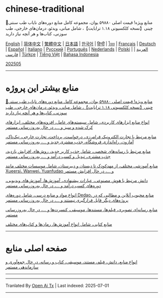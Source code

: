 # chinese-traditional
🎁منابع ویژه! قیمت اصلی ۵۹۸۸۰ یوان، مجموعه کامل منابع دوره‌های نایاب طب سنتی چینی【نسخه کلکسیونی ۱.۱۸ ترابایت】، شامل مبانی، ویدئو، درمان‌های خارجی، طب سوزنی، کتاب‌ها و هر آنچه نیاز دارید

[English](https://openaitx.github.io/view.html?user=mswnlz&project=chinese-traditional&lang=en) | [简体中文](https://openaitx.github.io/view.html?user=mswnlz&project=chinese-traditional&lang=zh-CN) | [繁體中文](https://openaitx.github.io/view.html?user=mswnlz&project=chinese-traditional&lang=zh-TW) | [日本語](https://openaitx.github.io/view.html?user=mswnlz&project=chinese-traditional&lang=ja) | [한국어](https://openaitx.github.io/view.html?user=mswnlz&project=chinese-traditional&lang=ko) | [हिन्दी](https://openaitx.github.io/view.html?user=mswnlz&project=chinese-traditional&lang=hi) | [ไทย](https://openaitx.github.io/view.html?user=mswnlz&project=chinese-traditional&lang=th) | [Français](https://openaitx.github.io/view.html?user=mswnlz&project=chinese-traditional&lang=fr) | [Deutsch](https://openaitx.github.io/view.html?user=mswnlz&project=chinese-traditional&lang=de) | [Español](https://openaitx.github.io/view.html?user=mswnlz&project=chinese-traditional&lang=es) | [Italiano](https://openaitx.github.io/view.html?user=mswnlz&project=chinese-traditional&lang=it) | [Русский](https://openaitx.github.io/view.html?user=mswnlz&project=chinese-traditional&lang=ru) | [Português](https://openaitx.github.io/view.html?user=mswnlz&project=chinese-traditional&lang=pt) | [Nederlands](https://openaitx.github.io/view.html?user=mswnlz&project=chinese-traditional&lang=nl) | [Polski](https://openaitx.github.io/view.html?user=mswnlz&project=chinese-traditional&lang=pl) | [العربية](https://openaitx.github.io/view.html?user=mswnlz&project=chinese-traditional&lang=ar) | [فارسی](https://openaitx.github.io/view.html?user=mswnlz&project=chinese-traditional&lang=fa) | [Türkçe](https://openaitx.github.io/view.html?user=mswnlz&project=chinese-traditional&lang=tr) | [Tiếng Việt](https://openaitx.github.io/view.html?user=mswnlz&project=chinese-traditional&lang=vi) | [Bahasa Indonesia](https://openaitx.github.io/view.html?user=mswnlz&project=chinese-traditional&lang=id)

[202505](https://raw.githubusercontent.com/mswnlz/chinese-traditional/main/202505.md)


---------------
# منابع بیشتر این پروژه

[🎁منابع ویژه! قیمت اصلی ۵۹۸۸۰ یوان، مجموعه کامل منابع دوره‌های نایاب طب سنتی چینی【نسخه کلکسیونی ۱.۱۸ ترابایت】، شامل مبانی، ویدئو، درمان‌های خارجی، طب سوزنی، کتاب‌ها و هر آنچه نیاز دارید](https://github.com/mswnlz/chinese-traditional)

[انواع منابع ابزارهای کاربردی، شامل سیستم‌های عامل، افزونه‌های مختلف، ابزارهای کرک شده و سبز و ...، در حال به‌روزرسانی مستمر](https://github.com/mswnlz/tools)

[منابع مرتبط با تجارت الکترونیک فرامرزی، درخواست، پرداخت، تجارت خارجی، تیک‌تاک، آمازون، راه‌اندازی فروشگاه، جذب مشتری جدید و ...، به‌روزرسانی مستمر](https://github.com/mswnlz/cross-border)

[منابع مرتبط با رسانه‌های شخصی، شامل جذب کاربر جدید، روش‌های افزایش بازدید، جذب مشتری، تبدیل و کسب درآمد و ...، به‌روزرسانی مستمر](https://github.com/mswnlz/self-media)

[ منابع آموزشی مختلف، از مهدکودک تا دبستان و دبیرستان، شامل موسسات مختلف مانند Xueersi، Wanwei، Yuanfudao و ...، در حال افزایش مستمر](https://github.com/mswnlz/edu-knowlege)

[دانش مرتبط با هوش مصنوعی، عبارات پیشنهادی، آموزش‌ها، آموزش‌های ویدیویی، دوره‌های کسب درآمد و ...، در حال به‌روزرسانی مستمر](https://github.com/mswnlz/AIknowledge)

[انواع مواد و منابع درسی، شامل دوره‌های Dedao، منابع محبوب آنلاین و مطالبی که در پروژه‌های دیگر قابل قرارگیری نیستند و ...، در حال به‌روزرسانی مستمر](https://github.com/mswnlz/curriculum)

[منابع رسانه‌ای تصویری، فیلم‌ها، مستندها، موسیقی، کنسرت‌ها و ...، در حال به‌روزرسانی مستمر](https://github.com/mswnlz/movies)

[منابع کتابی، شامل انواع آموزش‌ها، رمان‌ها و کتاب‌های مختلف](https://github.com/mswnlz/book)


---------------

# صفحه اصلی منابع
[انواع منابع، دانش، فیلم، مستند، موسیقی، کتاب و رسانه، در حال جمع‌آوری و سازماندهی مستمر](https://github.com/mswnlz)

---------------



---

Tranlated By [Open Ai Tx](https://github.com/OpenAiTx/OpenAiTx) | Last indexed: 2025-07-01

---
